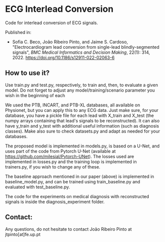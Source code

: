 # ECG Interlead Conversion  

Code for interlead conversion of ECG signals.

Published in:
- Sofia C. Beco, João Ribeiro Pinto, and Jaime S. Cardoso, "Electrocardiogram lead conversion from single-lead blindly-segmented signals",
*BMC Medical Informatics and Decision Making*, 22(1): 314, 2022.
https://doi.org/10.1186/s12911-022-02063-6


## How to use it?

Use train.py and test.py, respectively, to train and, then, to evaluate a given model. Do not forget to adjust any model/training/scenario parameter you wish in the beginning of each 

We used the PTB, INCART, and PTB-XL databases, all available on Physionet, but you can apply this to any ECG data. Just make sure, for your database, you have a pickle file for each lead with X_train and X_test (the numpy arrays containing that lead's signals to be reconstructed). It can also have y_train and y_test with additional useful information (such as diagnosis classes). Make also sure to check datasets.py and adapt as needed for your databases.

The proposed model is implemented in models.py, is based on a U-Net, and uses part of the code from Pytorch U-Net (available at https://github.com/milesial/Pytorch-UNet). The losses used are implemented in losses.py and the training loop is implemented in trainers.py, if you wish to change any of these. 

The baseline approach mentioned in our paper (above) is implemented in baseline_model.py, and can be trained using train_baseline.py and evaluated with test_baseline.py.

The code for the experiments on medical diagnosis with reconstructed signals is inside the diagnosis_experiment folder. 



## Contact:

Any questions, do not hesitate to contact João Ribeiro Pinto at jtpinto\[at\]fe.up.pt




